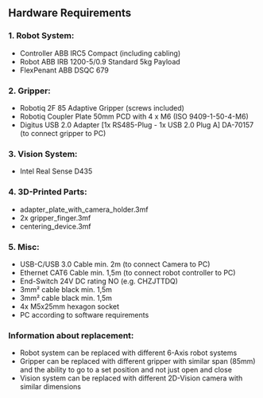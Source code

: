 ## Hardware Requirements

### 1. Robot System:
- Controller ABB IRC5 Compact (including cabling)
- Robot ABB IRB 1200-5/0.9 Standard 5kg Payload
- FlexPenant ABB DSQC 679

### 2. Gripper:
- Robotiq 2F 85 Adaptive Gripper (screws included)
- Robotiq Coupler Plate 50mm PCD with 4 x M6 (ISO 9409-1-50-4-M6)
- Digitus USB 2.0 Adapter [1x RS485-Plug - 1x USB 2.0 Plug A] DA-70157 (to connect gripper to PC)

### 3. Vision System:
- Intel Real Sense D435

### 4. 3D-Printed Parts:
- adapter_plate_with_camera_holder.3mf
- 2x gripper_finger.3mf
- centering_device.3mf

### 5. Misc:
- USB-C/USB 3.0 Cable min. 2m (to connect Camera to PC)
- Ethernet CAT6 Cable min. 1,5m (to connect robot controller to PC)
- End-Switch 24V DC rating NO (e.g. CHZJTTDQ)
- 3mm² cable black min. 1,5m
- 3mm² cable black min. 1,5m
- 4x M5x25mm hexagon socket
- PC according to software requirements

### Information about replacement:
- Robot system can be replaced with different 6-Axis robot systems
- Gripper can be replaced with different gripper with similar span (85mm) and the ability to go to a set position and not just open and close
- Vision system can be replaced with different 2D-Vision camera with similar dimensions
